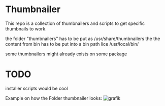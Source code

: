 # Thumbnailer

This repo is a collection of thumbnailers and scripts to get specific thumbnails to work.

the folder "thumbnailers" has to be put as /usr/share/thumbnailers
the the content from bin has to be put into a bin path lice /usr/local/bin/

some thumbnailers might already exists on some package

# TODO

installer scripts would be cool


Example on how the Folder thumbnailer looks:
![grafik](https://github.com/Sythelux/thumbnailers/assets/601797/82278175-ed85-4a8f-9b8a-109aadba7437)
